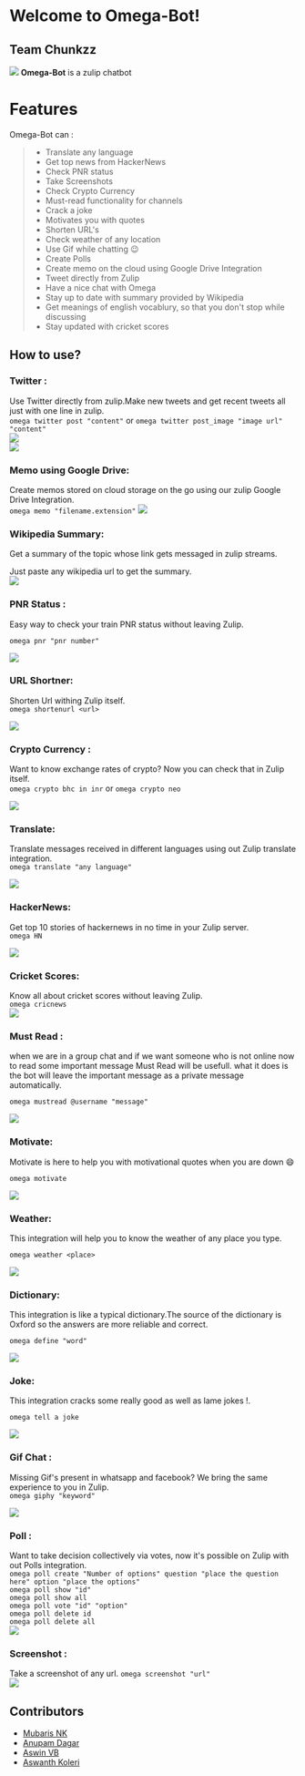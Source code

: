 # Welcome to Omega-Bot!
## Team Chunkzz
![](/screenshots/logo.png)
<span align="center"> **Omega-Bot**  is a zulip chatbot</span>   


# Features

Omega-Bot can :
>
>* Translate any language
>* Get top news from HackerNews
>* Check PNR status
>* Take Screenshots
>* Check Crypto Currency
>* Must-read functionality for channels
>* Crack a joke
>* Motivates you with quotes
>* Shorten URL's
>* Check weather of any location
>* Use Gif while chatting :wink:
>* Create Polls
>* Create memo on the cloud using Google Drive Integration
>* Tweet directly from Zulip
>* Have a nice chat with Omega
>* Stay up to date with summary provided by Wikipedia
>* Get meanings of english vocablury, so that you don't stop while discussing
>* Stay updated with cricket scores

## How to use?

###  Twitter :
Use Twitter directly from zulip.Make new tweets and get recent tweets all just with one line in zulip.  
`omega twitter post "content"` or `omega twitter post_image "image url" "content"`  
![](./screenshots/twitter.png)  
![](./screenshots/twitter2.png)

### Memo using Google Drive:
Create memos stored on cloud storage on the go using our zulip Google Drive Integration.  
`omega memo "filename.extension"`
![](./screenshots/memo.png)  

### Wikipedia Summary:
Get a summary of the topic whose link gets messaged in zulip streams.  

Just paste any wikipedia url to get the summary.  
![](./screenshots/wikipedia.png)  

###  PNR Status :
Easy way to check your train PNR status without leaving Zulip.  

`omega pnr "pnr number"` 
 

![](./screenshots/pnr.png)  

###  URL Shortner:
Shorten Url withing Zulip itself.  
```omega shortenurl <url>```  

![](./screenshots/url.png)  

###  Crypto Currency :
Want to know exchange rates of crypto? Now you can check that in Zulip itself.  
`omega crypto bhc in inr` or `omega crypto neo`  

![](./screenshots/crypto.png)  

###  Translate:
Translate messages received in different languages using out Zulip translate integration.  
`omega translate "any language"` 

![](./screenshots/translate.png)  

###  HackerNews:
Get top 10 stories of hackernews in no time in your Zulip server.  
`omega HN`  

![](./screenshots/HN.png)    

### Cricket Scores:
Know all about cricket scores without leaving Zulip.  
`omega cricnews`  
![](./screenshots/cricnews.png)  

###  Must Read :  
when we are in a group chat and if we want someone who is not online now to read some important message Must Read will be usefull. what it does is the bot will leave the important message as a private message automatically.  

`omega mustread @username "message"`  

![](./screenshots/mustread.png)  


###  Motivate:
Motivate is here to help you with motivational quotes when you are down :smile:  

```omega motivate```  

![](./screenshots/motivate.png)  

###  Weather:
This integration will help you to know the weather of any place you type.   

`omega weather <place>`  

![](./screenshots/weather.png)

###  Dictionary:
This integration is like a typical dictionary.The source of the dictionary is Oxford so the answers are more reliable and correct.      

`omega define "word"`  

![](./screenshots/define.png)

###  Joke:
This integration cracks some really good as well as lame jokes !. 

`omega tell a joke`  

![](./screenshots/joke.png)

###  Gif Chat :
Missing Gif's present in whatsapp and facebook? We bring the same experience to you in Zulip.  
`omega giphy "keyword"`  

![](./screenshots/giphy.png)  

###  Poll :
Want to take decision collectively via votes, now it's possible on Zulip with out Polls integration.  
`omega poll create "Number of options" question "place the question here" option "place the options"`  
`omega poll show "id"`  
`omega poll show all`  
`omega poll vote "id" "option"`  
`omega poll delete id`  
`omega poll delete all`  
![](./screenshots/poll.gif) 

###  Screenshot :
Take a screenshot of any url.
`omega screenshot "url"`  
![](./screenshots/ss.png)  

## Contributors
* [Mubaris NK](https://github.com/mubaris)  
* [Anupam Dagar](https://github.com/Anupam-Dagar)  
* [Aswin VB](https://github.com/aswinzz)  
* [Aswanth Koleri](https://github.com/aswanthkoleri)    
